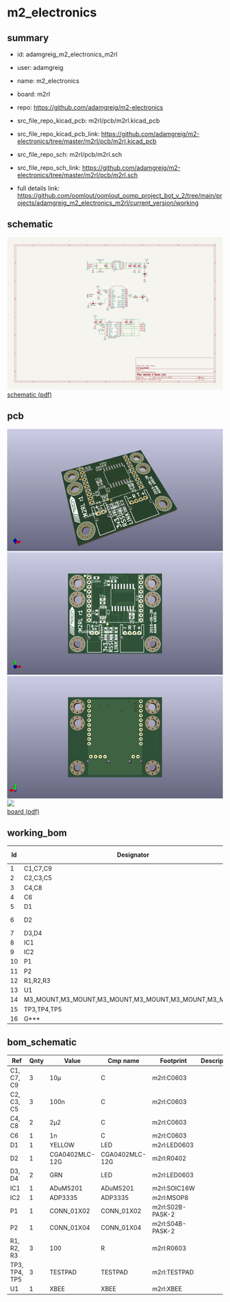 # m2_electronics
 
## summary 
* id: adamgreig_m2_electronics_m2rl
* user: adamgreig
* name: m2_electronics
* board: m2rl
* repo: https://github.com/adamgreig/m2-electronics
* src_file_repo_kicad_pcb: m2rl/pcb/m2rl.kicad_pcb
* src_file_repo_kicad_pcb_link: https://github.com/adamgreig/m2-electronics/tree/master/m2rl/pcb/m2rl.kicad_pcb


* src_file_repo_sch: m2rl/pcb/m2rl.sch
* src_file_repo_sch_link: https://github.com/adamgreig/m2-electronics/tree/master/m2rl/pcb/m2rl.sch
* full details link: https://github.com/oomlout/oomlout_oomp_project_bot_v_2/tree/main/projects/adamgreig_m2_electronics_m2rl/current_version/working  

## schematic  
![](working_schematic_600.png)  
[schematic (pdf)](working_schematic.pdf)  

## pcb  
![](working_3d_600.png) 
![](working_3d_front_600.png)  
![](working_3d_back_600.png)  
![](working_600.png)  
[board (pdf)](working.pdf)  

## working_bom
| Id | Designator | Footprint | Quantity | Designation | Supplier and ref |  | None | 
| --- | --- | --- | --- | --- | --- | --- | --- | 
| 1 | C1,C7,C9 | C0603 | 3 | 10µ |  |  | [''] | 
| 2 | C2,C3,C5 | C0603 | 3 | 100n |  |  | [''] | 
| 3 | C4,C8 | C0603 | 2 | 2µ2 |  |  | [''] | 
| 4 | C6 | C0603 | 1 | 1n |  |  | [''] | 
| 5 | D1 | LED0603 | 1 | YELLOW |  |  | [''] | 
| 6 | D2 | R0402 | 1 | CGA0402MLC-12G |  |  | [''] | 
| 7 | D3,D4 | LED0603 | 2 | GRN |  |  | [''] | 
| 8 | IC1 | SOIC16W | 1 | ADuM5201 |  |  | [''] | 
| 9 | IC2 | MSOP8 | 1 | ADP3335 |  |  | [''] | 
| 10 | P1 | S02B-PASK-2 | 1 | CONN_01X02 |  |  | [''] | 
| 11 | P2 | S04B-PASK-2 | 1 | CONN_01X04 |  |  | [''] | 
| 12 | R1,R2,R3 | R0603 | 3 | 100 |  |  | [''] | 
| 13 | U1 | XBEE | 1 | XBEE |  |  | [''] | 
| 14 | M3_MOUNT,M3_MOUNT,M3_MOUNT,M3_MOUNT,M3_MOUNT,M3_MOUNT | M3_MOUNT | 6 | VAL** |  |  | [''] | 
| 15 | TP3,TP4,TP5 | TESTPAD | 3 | TESTPAD |  |  | [''] | 
| 16 | G*** | cusf_logo_small | 1 | LOGO |  |  | [''] | 


## bom_schematic
| Ref | Qnty | Value | Cmp name | Footprint | Description | Vendor | DNP | 
| --- | --- | --- | --- | --- | --- | --- | --- | 
| C1, C7, C9 | 3 | 10µ | C | m2rl:C0603 |  |  |  | 
| C2, C3, C5 | 3 | 100n | C | m2rl:C0603 |  |  |  | 
| C4, C8 | 2 | 2µ2 | C | m2rl:C0603 |  |  |  | 
| C6 | 1 | 1n | C | m2rl:C0603 |  |  |  | 
| D1 | 1 | YELLOW | LED | m2rl:LED0603 |  |  |  | 
| D2 | 1 | CGA0402MLC-12G | CGA0402MLC-12G | m2rl:R0402 |  |  |  | 
| D3, D4 | 2 | GRN | LED | m2rl:LED0603 |  |  |  | 
| IC1 | 1 | ADuM5201 | ADuM5201 | m2rl:SOIC16W |  |  |  | 
| IC2 | 1 | ADP3335 | ADP3335 | m2rl:MSOP8 |  |  |  | 
| P1 | 1 | CONN_01X02 | CONN_01X02 | m2rl:S02B-PASK-2 |  |  |  | 
| P2 | 1 | CONN_01X04 | CONN_01X04 | m2rl:S04B-PASK-2 |  |  |  | 
| R1, R2, R3 | 3 | 100 | R | m2rl:R0603 |  |  |  | 
| TP3, TP4, TP5 | 3 | TESTPAD | TESTPAD | m2rl:TESTPAD |  |  |  | 
| U1 | 1 | XBEE | XBEE | m2rl:XBEE |  |  |  | 



